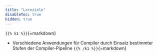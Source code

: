 ```yaml
---
title: "Lernziele"
disableToc: true
hidden: true
---
```



`{{% k1 %}}`{=markdown}
*   Verschiedene Anwendungen für Compiler durch Einsatz bestimmter Stufen der Compiler-Pipeline
`{{% /k1 %}}`{=markdown}
